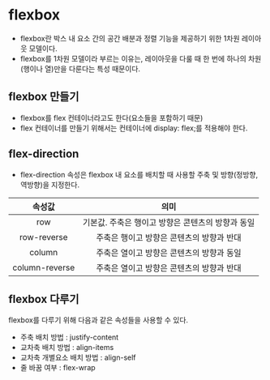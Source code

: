 # flexbox

- flexbox란 박스 내 요소 간의 공간 배분과 정렬 기능을 제공하기 위한 1차원 레이아웃 모델이다.
- flexbox를 1차원 모델이라 부르는 이유는, 레이아웃을 다룰 때 한 번에 하나의 차원(행이나 열)만을 다룬다는 특성 때문이다.

## flexbox 만들기
- flexbox를 flex 컨테이너라고도 한다(요소들을 포함하기 때문)
- flex 컨테이너를 만들기 위해서는 컨테이너에 display: flex;를 적용해야 한다.

## flex-direction

- flex-direction 속성은 flexbox 내 요소를 배치할 때 사용할 주축 및 방향(정방향, 역방향)을 지정한다.

|속성값|의미|
|:---:|:---:|
|row|기본값. 주축은 행이고 방향은 콘텐츠의 방향과 동일|
|row-reverse|주축은 행이고 방향은 콘텐츠의 방향과 반대|
|column|주축은 열이고 방향은 콘텐츠의 방향과 동일|
|column-reverse|주축은 열이고 방향은 콘텐츠의 방향과 반대|

## flexbox 다루기
flexbox를 다루기 위해 다음과 같은 속성들을 사용할 수 있다.

- 주축 배치 방법 : justify-content
- 교차축 배치 방법 : align-items
- 교차축 개별요소 배치 방법 : align-self
- 줄 바꿈 여부 : flex-wrap